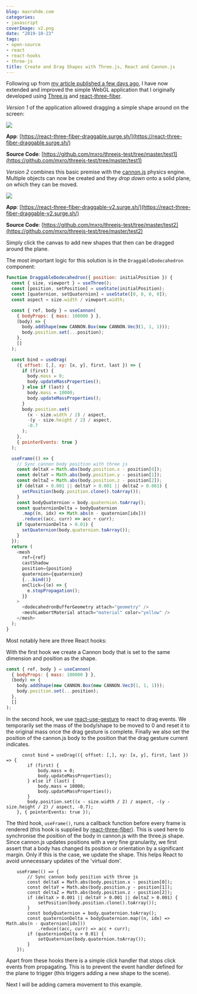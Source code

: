 ```yaml
---
blog: maxrohde.com
categories:
- javascript
coverImage: v2.png
date: "2019-10-23"
tags:
- open-source
- react
- react-hooks
- three-js
title: Create and Drag Shapes with Three.js, React and Cannon.js
---
```


Following up from [my article published a few days ago](https://maxrohde.com/2019/10/19/creating-a-draggable-shape-with-react-three-fiber/), I have now extended and improved the simple WebGL application that I originally developed using [Three.js](https://threejs.org/) and [react-three-fiber](https://github.com/react-spring/react-three-fiber).

_Version 1_ of the application allowed dragging a simple shape around on the screen:

![](https://nexnet.files.wordpress.com/2019/10/v1.png?w=909)

**App**: [https://react-three-fiber-draggable.surge.sh/](https://react-three-fiber-draggable.surge.sh/)

**Source Code**: [https://github.com/mxro/threejs-test/tree/master/test1](https://github.com/mxro/threejs-test/tree/master/test1)

_Version 2_ combines this basic premise with the [cannon.js](https://schteppe.github.io/cannon.js/) physics engine. Multiple objects can now be created and they _drop down_ onto a solid plane, on which they can be moved.

![](https://nexnet.files.wordpress.com/2019/10/v2.png?w=1024)

**App**: [https://react-three-fiber-draggable-v2.surge.sh/](https://react-three-fiber-draggable-v2.surge.sh/)

**Source Code**: [https://github.com/mxro/threejs-test/tree/master/test2](https://github.com/mxro/threejs-test/tree/master/test2)

Simply click the canvas to add new shapes that then can be dragged around the plane.

The most important logic for this solution is in the `DraggableDodecahedron` component:

```javascript
function DraggableDodecahedron({ position: initialPosition }) {
  const { size, viewport } = useThree();
  const [position, setPosition] = useState(initialPosition);
  const [quaternion, setQuaternion] = useState([0, 0, 0, 0]);
  const aspect = size.width / viewport.width;

  const { ref, body } = useCannon(
    { bodyProps: { mass: 100000 } },
    (body) => {
      body.addShape(new CANNON.Box(new CANNON.Vec3(1, 1, 1)));
      body.position.set(...position);
    },
    []
  );

  const bind = useDrag(
    ({ offset: [,], xy: [x, y], first, last }) => {
      if (first) {
        body.mass = 0;
        body.updateMassProperties();
      } else if (last) {
        body.mass = 10000;
        body.updateMassProperties();
      }
      body.position.set(
        (x - size.width / 2) / aspect,
        -(y - size.height / 2) / aspect,
        -0.7
      );
    },
    { pointerEvents: true }
  );

  useFrame(() => {
    // Sync cannon body position with three js
    const deltaX = Math.abs(body.position.x - position[0]);
    const deltaY = Math.abs(body.position.y - position[1]);
    const deltaZ = Math.abs(body.position.z - position[2]);
    if (deltaX > 0.001 || deltaY > 0.001 || deltaZ > 0.001) {
      setPosition(body.position.clone().toArray());
    }
    const bodyQuaternion = body.quaternion.toArray();
    const quaternionDelta = bodyQuaternion
      .map((n, idx) => Math.abs(n - quaternion[idx]))
      .reduce((acc, curr) => acc + curr);
    if (quaternionDelta > 0.01) {
      setQuaternion(body.quaternion.toArray());
    }
  });
  return (
    <mesh
      ref={ref}
      castShadow
      position={position}
      quaternion={quaternion}
      {...bind()}
      onClick={(e) => {
        e.stopPropagation();
      }}
    >
      <dodecahedronBufferGeometry attach="geometry" />
      <meshLambertMaterial attach="material" color="yellow" />
    </mesh>
  );
}
```

Most notably here are three React hooks:

With the first hook we create a Cannon body that is set to the same dimension and position as the shape.

```javascript
const { ref, body } = useCannon(
  { bodyProps: { mass: 100000 } },
  (body) => {
    body.addShape(new CANNON.Box(new CANNON.Vec3(1, 1, 1)));
    body.position.set(...position);
  },
  []
);
```

In the second hook, we use [react-use-gesture](https://github.com/react-spring/react-use-gesture) to react to drag events. We temporarily set the mass of the body/shape to be moved to 0 and reset it to the original mass once the drag gesture is complete. Finally we also set the position of the cannon.js body to the position that the drag gesture current indicates.

```
      const bind = useDrag(({ offset: [,], xy: [x, y], first, last }) => {
        if (first) {
            body.mass = 0;
            body.updateMassProperties();
        } else if (last) {
            body.mass = 10000;
            body.updateMassProperties();
        }
        body.position.set((x - size.width / 2) / aspect, -(y - size.height / 2) / aspect, -0.7);
    }, { pointerEvents: true });
```

The third hook, `useFrame()`, runs a callback function before every frame is rendered (this hook is supplied by [react-three-fiber](https://github.com/react-spring/react-three-fiber)). This is used here to synchronise the position of the body in cannon.js with the three.js shape. Since cannon.js updates positions with a very fine granularity, we first assert that a body has changed its position or orientation by a significant margin. Only if this is the case, we update the shape. This helps React to avoid unnecessary updates of the 'virtual dom'.

```
    useFrame(() => {
        // Sync cannon body position with three js
        const deltaX = Math.abs(body.position.x - position[0]);
        const deltaY = Math.abs(body.position.y - position[1]);
        const deltaZ = Math.abs(body.position.z - position[2]);
        if (deltaX > 0.001 || deltaY > 0.001 || deltaZ > 0.001) {
            setPosition(body.position.clone().toArray());
        }
        const bodyQuaternion = body.quaternion.toArray();
        const quaternionDelta = bodyQuaternion.map((n, idx) => Math.abs(n - quaternion[idx]))
            .reduce((acc, curr) => acc + curr);
        if (quaternionDelta > 0.01) {
            setQuaternion(body.quaternion.toArray());
        }
    });
```

Apart from these hooks there is a simple click handler that stops click events from propagating. This is to prevent the event handler defined for the plane to trigger (this triggers adding a new shape to the scene).

Next I will be adding camera movement to this example.
